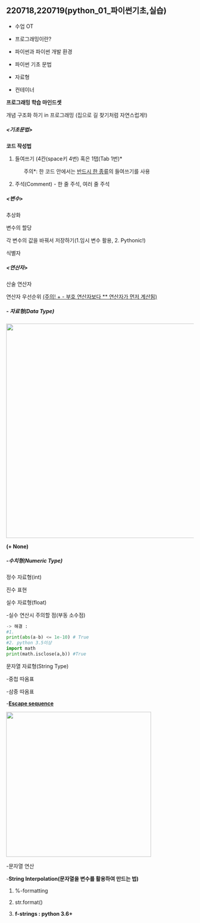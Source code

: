 ## 220718,220719(python_01_파이썬기초,실습)



- 수업 OT

- 프로그래밍이란?

- 파이썬과 파이썬 개발 환경

- 파이썬 기초 문법

- 자료형

- 컨테이너



**프로그래밍 학습 마인드셋**

개념 구조화 하기 in 프로그래밍 (집으로 길 찾기처럼 자연스럽게!)



##### <기초문법>

**코드 작성법**

1. 들여쓰기 (4칸(space키 4번) 혹은 1탭(Tab 1번)*

            주의*: 한 코드 안에서는 <u>반드시 한 종류</u>의 들여쓰기를 사용

2. 주석(Comment) - 한 줄 주석, 여러 줄 주석



##### **<변수>**

추상화

변수의 할당

각 변수의 값을 바꿔서 저장하기(1.임시 변수 활용, 2. Pythonic!)

식별자



##### **<연산자>**

산술 연산자

연산자 우선순위 <u>(주의! + - 부호 연산자보다 ** 연산자가 먼저 계산됨)</u>



##### - 자료형(Data Type)

<img src="file:///C:/Users/SSAFY_hojung/AppData/Roaming/marktext/images/2022-07-19-22-07-02-image.png" title="" alt="" width="575">

**(+ None)**



##### **-수치형(Numeric Type)**

정수 자료형(int)

진수 표현

실수 자료형(float)

-실수 연산시 주의할 점(부동 소수점) 

```python
-> 해결 : 
#1. 
print(abs(a-b) <= 1e-10) # True
#2. python 3.5이상
import math
print(math.isclose(a,b)) #True
```

문자열 자료형(String Type)

-중첩 따옴표

-삼중 따옴표

-**<u>Escape sequence </u>**

<img src="file:///C:/Users/SSAFY_hojung/AppData/Roaming/marktext/images/2022-07-19-22-13-20-image.png" title="" alt="" width="389">

-문자열 연산

-**String Interpolation(문자열을 변수를 활용하여 만드는 법)**

1. %-formatting

2. str.format()

3. **f-strings : python 3.6+**


